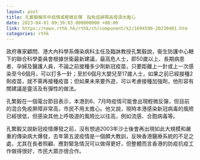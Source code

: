 ```yaml
---
layout: post
title: 孔繁毅稱年中疫情或輕微反彈　指免疫屏障高毋須太擔心
date: 2023-04-01 09:39:03.000000000 +08:00
link: https://news.rthk.hk/rthk/ch/component/k2/1694590-20230401.htm
categories: rthk
---
```


政府專家顧問、港大內科學系傳染病科主任及臨牀教授孔繁毅說，衞生防護中心轄下的聯合科學委員會根據世衛最新建議，最高危人士，即50歲以上、長期病患者、孕婦及醫護人員，不論之前接種多少劑新冠疫苗，只要距離上一針或上一次感染至今6個月，可以打多一針；至於6個月大嬰兒至17歲人士，如果之前已經接種2劑疫苗，就不需再接種疫苗；但如果未來要外遊，可以考慮接種加強劑，他形容有關建議是靈活及有彈性的做法。

孔繁毅在一個電台節目表示，本港到6、7月時疫情可能會出現輕微反彈，但目前的混合免疫屏障非常高，市民不用太擔心。他又說，現時本港感染新冠病毒的風險已經很低，但感染其他上呼吸道的風險比以往高，例如流感、合胞病毒等。

孔繁毅又說新冠疫情爆發之前，沒有想過2003年沙士後會再出現如此大規模和嚴重的傳染病大爆發，去年第五波疫情是一個頗大教訓，反映香港醫療系統的不足之處，尤其在長者照顧、應對緊急情況可以做得更好，但整體而言香港的防疫抗疫工作做得很好，市民大眾亦很合作。
